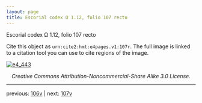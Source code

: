 ```yaml
---
layout: page
title: Escorial codex Ω 1.12, folio 107 recto
---
```


Escorial codex Ω 1.12, folio 107 recto

Cite this object as `urn:cite2:hmt:e4pages.v1:107r`.  The full image is linked to a citation tool you can use to cite regions of the image.

[![e4_443](http://www.homermultitext.org/iipsrv?IIIF=/project/homer/pyramidal/deepzoom/hmt/e4img/2017a/e4_443.tif/full/800,/0/default.jpg)](http://www.homermultitext.org/ict2/?urn=urn:cite2:hmt:e4img.2017a:e4_443) 

<p style="text-align: center; font-style: italic;">Creative Commons Attribution-Noncommercial-Share Alike 3.0 License.</p>

---

previous: [106v](../106v/) | next: [107v](../107v/)